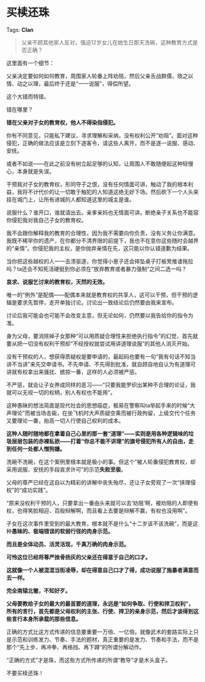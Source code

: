# 买椟还珠

Tags: **Clan**

> 父亲不顾其他家人反对，强迫12岁女儿在她生日那天洗碗，这种教育方式是否正确？



这里面有一个细节：

父亲决定要如何如何教育，周围家人轮番上阵劝阻，然后父亲舌战群儒，晓之以情、动之以理，最后终于还是“一一说服”，得偿所望。

这个大错而特错。

错在哪里？

**错在父亲对子女的教育权，他人不得染指侵犯。**

你有不同意见，只能私下建议、寻求理解和采纳，没有权利公开“劝阻”。面对这种侵犯，正确的做法应该是立刻下逐客令，请这些人离开，而不是逐一说服、感动、安抚。

或者不如说——在此之前没有树立起足够的认知，让周围人不敢随便起这种轻慢心，本身就是失误。

干预我对子女的教育权，形同夺子之恨，没有任何情面可讲，触动了我的根本利益，我将不计代价的让一切敢于触犯的人知道这绝无好下场。然后砍下一个人头来挂在城门上，让所有进城的人都知道这里的城主是谁。

说服什么？谁开口，谁就请出去。亲爹亲妈也无情面可讲。断绝亲子关系也不能容你侵犯我对我自己子女的教育权。

我不会跟你解释我的教育的合理性，因为我不需要向你负责，没有义务让你满意。我既不稀罕你的遗产，在你都分不清界限的前提下，我也不在意你这些随时会越界的“亲情”。你侵犯我的主权，是你抛弃亲情在先，这只能以你认错道歉为结果。

当你把这些越权的人一一击溃驱逐，你觉得小崽子还会摔坠桌子打板凳推诿拖拉吗？ta还会不知死活硬挺到你必须在“放弃教育或者暴力强制”之间二选一吗？

**哀求、说服乞讨来的教育权，天然的无效。**

唯一的“例外”是配偶——配偶本来就是教育权的共享人，这可以干预，但干预的逻辑是要求先暂停，走开单独讨论。讨论出一致结论后仍然要由我来宣布。

讨论后我可能会也可能不会改变主意，但无论如何，仍然要以我告给你的指令为准。

身为父母，要消除掉子女那种“可以用质疑合理性来拒绝执行指令”的幻觉，首先就要从把一切没有权利干预却“不经授权就尝试用讲道理说服”的其他人消灭开始。

没有干预权的人，想获得质疑权是要申请的，最起码也要有一句“我有句话不知当讲不当讲”来先交申请书。不先申请、不先得到批准，就自顾自地自认为有道理可讲就有权拿出来骚扰、掳掠一番，这样的人必须被严惩。

不严惩，就会让子女养成同样的恶习——“只要我能罗织出某种不合理的论证，我就可以无视一切的权柄，别人有权也不能用”。

这种愚昧的想法简直是现代社会的思想癌症，极易在警察叫ta举起手来的时候“大声理论”而被当场击毙，在坐飞机时大声质疑空乘而被行政拘留，上级交代个任务又要理论一番，抬高一切人行使自己权利的成本。

**这种人随时随地都在拿着自己心里的那一套“道理”——实则是用各种逻辑味的垃圾层层包装的赤裸私欲——打着“你总不能不讲理”的旗号侵犯所有人的自由，走到任何一处都人憎狗嫌。**

洗碗不洗碗，在这个案例里根本就是极小的事。但这个“被人轮番侵犯教育权，却采用说服、安抚的手段哀求许可”的示范**失败至极**。

父母的尊严已经在这自以为精彩的讲解中丧失殆尽，还让子女旁观了一次“挟理侵权”的“成功实践”。

“原来没权利干预的人，只要拿出一番由头来就可以去’劝阻‘啊，被劝阻的人即使有权，也得笑脸相迎、百般辩解啊，而且看上去要是辩解不赢，有权也没用啊”。

子女在这次事件里受到的最大教育，根本就不是什么“十二岁该不该洗碗”，而是这种**愚昧的、极端错误的软弱行径的肉身示范。**

**而且是全体动员、活灵活现，千真万确的肉身示范。**

**可怜这位已经将尊严挫骨扬灰的父亲还在得意于自己的口才。**

**这就像一个人被混混当街凌辱，却在得意自己口才了得，成功说服了施暴者满意而去一样。**

**完全南辕北辙，不知好歹。**

**父母要教给子女的最大的最首要的道理，永远是“如何争取、行使和捍卫权利”，所有的言行，首先都是父母权利的主张、行使、捍卫的亲身示范，然后才谈得到这些言行本身所承载的那些信息。**

正确的方式比这方式传递的信息要重要一万倍、一亿倍。就像武术的套路实际上只是示范和训练发力、节奏、手法的题材，真正重要的是发力、节奏和手法，而不是那个“先上步、再冲拳、再格挡、再下蹲”的所谓分解动作。

“正确的方式”才是珠，而这些方式所传递的所谓“教导”才是木头盒子。

不要买椟还珠！




